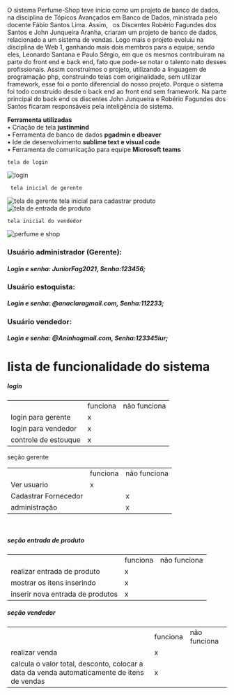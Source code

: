 
  
  
    

<!DOCTYPE html>
<html>
<head>
	<meta charset="utf-8">
	
</head>
<body>
	<p>

O sistema Perfume-Shop teve início como um projeto de banco de dados, na disciplina de Tópicos Avançados em Banco de Dados, ministrada pelo docente Fábio Santos Lima. Assim,   os Discentes Robério Fagundes dos Santos e John Junqueira Aranha, criaram um projeto de banco de dados, relacionado a um sistema de vendas. 
Logo mais o projeto evoluiu na disciplina de Web 1, ganhando mais dois membros para a equipe, sendo eles, Leonardo Santana e Paulo Sérgio, em que os mesmos contribuiram na parte do front end e back end, fato que pode-se notar o talento nato desses profissionais. Assim construímos o projeto, utilizando a linguagem de programação php, construindo telas com originalidade, sem utilizar framework, esse foi o ponto diferencial do nosso projeto. Porque o sistema foi todo construído desde o back end ao front end sem framework. Na parte principal do back end os discentes John Junqueira e Robério Fagundes dos Santos ficaram responsáveis pela inteligência do sistema. 


<b>Ferramenta utilizadas</b> <br>
		•	Criação de tela <b>justinmind</b> <br>
		•	Ferramenta de banco de dados <b>pgadmin e dbeaver</b><br>
•	Ide de desenvolvimento <b>sublime text e visual code</b><br>
		•	Ferramenta de comunicação para equipe <b>Microsoft teams</b><br>
		
		
	tela de login
 
![login](https://user-images.githubusercontent.com/81059103/129487783-0e577ce2-55c5-46db-8f9b-43a0376e9f9a.JPG)

	 tela inicial de gerente
![tela de gerente](https://user-images.githubusercontent.com/81059103/129488057-d65ad1e0-9f25-4c85-b355-158226c9863c.JPG)
	tela inicial para cadastrar produto
![tela de entrada de produto](https://user-images.githubusercontent.com/81059103/129488300-9e03a9be-0d06-418b-9355-e93925d540b0.JPG)
    
    tela inicial do vendedor
    
  ![perfume e shop](https://user-images.githubusercontent.com/81059103/129487235-e8ea361e-f147-422d-8646-aa4e9a6a6b88.JPG)

 
<h3> Usuário administrador (Gerente):</h3> 
    <h5> Login e senha: JuniorFag2021, Senha:123456; </h5>
 
<h3> Usuário estoquista:</h3> 
    <h5>Login e senha: @anaclaragmail.com, Senha:112233;</h5>
 
<h3>Usuário vendedor:</h3> 
    <h5>Login e senha: @Aninhagmail.com, Senha:123345iur;</h5>
    
		
	
 
 <h1>lista de funcionalidade do sistema</h1>
 
  <h5>login</h5>
	<table>
  <tr><td></td><td>funciona</td><td>não funciona</td></tr>
			<tr><td>login para gerente</td><td>x</td><td></td></tr>
			<tr><td>login para vendedor</td><td>x</td><td></td></tr>
			<tr><td>controle de estouque</td><td>x</td><td></td></tr>
	</table
 
 
 <h5>seção gerente</h5>
	<table>
  <tr><td></td><td>funciona</td><td>não funciona</td></tr>
			<tr><td>Ver usuario</td><td>x</td><td></td></tr>
			<tr><td>Cadastrar Fornecedor</td><td></td><td>x</td></tr>
			<tr><td>administração</td><td></td><td>x</td></tr>
	</table><br>
 
  <h5>seção entrada de produto</h5>
	<table>
  <tr><td></td><td>funciona</td><td>não funciona</td></tr>
			<tr><td>realizar entrada de produto</td><td>x</td><td></td></tr>
			<tr><td>mostrar os itens inserindo</td><td>x</td><td></td></tr>
  	<tr><td>inserir nova entrada de produtos</td><td>x</td><td></td></tr>
 </table>
 
  <h5>seção vendedor</h5>
	<table>
  <tr><td></td><td>funciona</td><td>não funciona</td></tr>
			<tr><td>realizar venda</td><td>x</td><td></td></tr>
			<tr><td>calcula o valor total, desconto, colocar a data da venda automaticamente de itens de vendas</td><td>x</td><td></td></tr>
	</table

</body>
</html>


 
